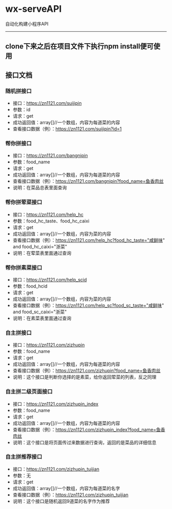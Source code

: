 # wx-serveAPI
自动化构建小程序API

---
## clone下来之后在项目文件下执行npm install便可使用

## 接口文档
### 随机拼接口
- 接口：https://zn1121.com/suijipin
- 参数：id
- 请求：get
- 成功返回值：array[]//一个数组，内容为每道菜的内容
- 查看接口数据（例）：https://zn1121.com/suijipin?id=1

### 帮你拼接口
- 接口：https://zn1121.com/bangnipin
- 参数：food_name
- 请求：get
- 成功返回值：array[]//一个数组，内容为每道菜的内容
- 查看接口数据（例）：https://zn1121.com/bangnipin?food_name=鱼香肉丝
- 说明：在菜品总表里面查询

### 帮你拼荤菜接口
- 接口：https://zn1121.com/help_hc
- 参数：food_hc_taste、food_hc_caixi
- 请求：get
- 成功返回值：array[]//一个数组，内容为菜的内容
- 查看接口数据（例）：https://zn1121.com/help_hc?food_hc_taste="咸鲜味" and food_hc_caixi="浙菜"
- 说明：在荤菜表里面通过查询

### 帮你拼素菜接口
- 接口：https://zn1121.com/help_scid
- 参数：food_hcid
- 请求：get
- 成功返回值：array[]//一个数组，内容为菜的内容
- 查看接口数据（例）：https://zn1121.com/help_sc?food_sc_taste="咸鲜味" and food_sc_caixi="浙菜"
- 说明：在素菜表里面通过查询

### 自主拼接口
- 接口：https://zn1121.com/zizhupin
- 参数：food_name
- 请求：get
- 成功返回值：array[]//一个数组，内容为每道菜的内容
- 查看接口数据（例）：https://zn1121.com/zizhupin?food_name=鱼香肉丝
- 说明：这个接口是判断你选择的是素菜，给你返回荤菜的列表，反之同理

### 自主拼二级页面接口
- 接口：https://zn1121.com/zizhupin_index
- 参数：food_name
- 请求：get
- 成功返回值：array[]//一个数组，内容为每道菜的内容
- 查看接口数据（例）：https://zn1121.com/zizhupin_index?food_name=鱼香肉丝
- 说明：这个接口是将页面传过来数据进行查询，返回的是菜品的详细信息

### 自主拼推荐接口
- 接口：https://zn1121.com/zizhupin_tuijian
- 参数：无
- 请求：get
- 成功返回值：array[]//一个数组，内容为每道菜的名字
- 查看接口数据（例）：https://zn1121.com/zizhupin_tuijian
- 说明：这个接口是随机返回9道菜的名字作为推荐
